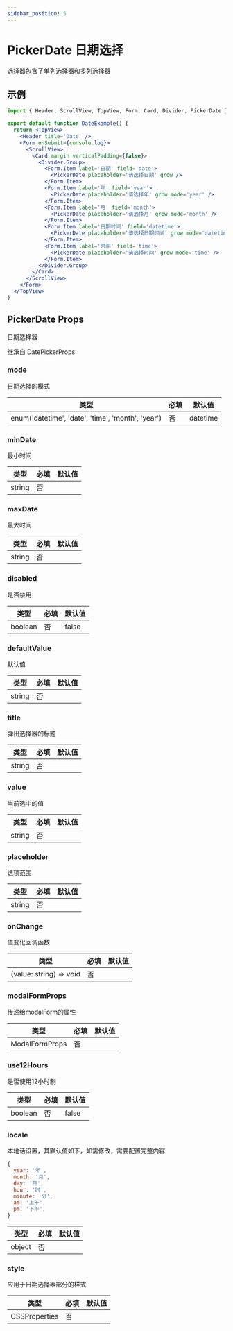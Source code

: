 ```yaml
---
sidebar_position: 5
---
```


# PickerDate 日期选择

选择器包含了单列选择器和多列选择器

## 示例

```jsx
import { Header, ScrollView, TopView, Form, Card, Divider, PickerDate } from '@/duxuiExample'

export default function DateExample() {
  return <TopView>
    <Header title='Date' />
    <Form onSubmit={console.log}>
      <ScrollView>
        <Card margin verticalPadding={false}>
          <Divider.Group>
            <Form.Item label='日期' field='date'>
              <PickerDate placeholder='请选择日期' grow />
            </Form.Item>
            <Form.Item label='年' field='year'>
              <PickerDate placeholder='请选择年' grow mode='year' />
            </Form.Item>
            <Form.Item label='月' field='month'>
              <PickerDate placeholder='请选择月' grow mode='month' />
            </Form.Item>
            <Form.Item label='日期时间' field='datetime'>
              <PickerDate placeholder='请选择日期时间' grow mode='datetime' />
            </Form.Item>
            <Form.Item label='时间' field='time'>
              <PickerDate placeholder='请选择时间' grow mode='time' />
            </Form.Item>
          </Divider.Group>
        </Card>
      </ScrollView>
    </Form>
  </TopView>
}
```

## PickerDate Props

日期选择器

继承自 DatePickerProps

### mode

日期选择的模式

| 类型 | 必填 | 默认值 |
| ---- | -------- | ------- |
| enum('datetime', 'date', 'time', 'month', 'year') | 否 | datetime |

### minDate

最小时间

| 类型 | 必填 | 默认值 |
| ---- | -------- | ------- |
| string | 否 |  |

### maxDate

最大时间

| 类型 | 必填 | 默认值 |
| ---- | -------- | ------- |
| string | 否 |  |

### disabled

是否禁用

| 类型 | 必填 | 默认值 |
| ---- | -------- | ------- |
| boolean | 否 | false |

### defaultValue

默认值

| 类型 | 必填 | 默认值 |
| ---- | -------- | ------- |
| string | 否 |  |

### title

弹出选择器的标题

| 类型 | 必填 | 默认值 |
| ---- | -------- | ------- |
| string | 否 |  |

### value

当前选中的值

| 类型 | 必填 | 默认值 |
| ---- | -------- | ------- |
| string | 否 |  |

### placeholder

选项范围

| 类型 | 必填 | 默认值 |
| ---- | -------- | ------- |
| string | 否 |  |

### onChange

值变化回调函数

| 类型 | 必填 | 默认值 |
| ---- | -------- | ------- |
| (value: string) => void | 否 |  |

### modalFormProps

传递给modalForm的属性

| 类型 | 必填 | 默认值 |
| ---- | -------- | ------- |
| ModalFormProps | 否 |  |

### use12Hours

是否使用12小时制

| 类型 | 必填 | 默认值 |
| ---- | -------- | ------- |
| boolean | 否 | false |

### locale

本地话设置，其默认值如下，如需修改，需要配置完整内容

```js
{
  year: '年',
  month: '月',
  day: '日',
  hour: '时',
  minute: '分',
  am: '上午',
  pm: '下午',
}
```

| 类型 | 必填 | 默认值 |
| ---- | -------- | ------- |
| object | 否 |  |

### style

应用于日期选择器部分的样式

| 类型 | 必填 | 默认值 |
| ---- | -------- | ------- |
| CSSProperties | 否 |  |